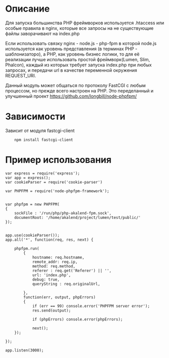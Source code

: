 # Описание
Для запуска большинства РНР фреймворков используется .htaccess или особые правила в nginx, которые все запросы на не существующие файлы заворачивают на index.php

Если использовать связку nginx - node.js - php-fpm в которой node.js используется как уровень представления (в терминах РНР - шаблонизаторо), а РНР, как уровень бизнес логики, то для её реализации лучше использовать простой фреймворк(Lumen, Slim, Phalcon), каждый из которых требует запуска index.php при любых запросах, и передачи url в качестве переменной окружения REQUEST_URI.  

Данный модуль может общаться по протоколу FastCGI с любым процессом, но прежде всего настроен на PHP. Это переделанный и улучшенный проект  https://github.com/longbill/node-phpfpm/

# Зависимости

Зависит от модуля  fastcgi-client 
```
    npm install fastcgi-client 
```


# Пример использования
```
var express = require('express');
var app = express();
var cookieParser = require('cookie-parser')

var PHPFPM = require('node-phpfpm-framework');
 

var phpfpm = new PHPFPM(
{
    sockFile : '/run/php/php-akalend-fpm.sock',
    documentRoot: '/home/akalend/project/lumen/test/public/'
});


app.use(cookieParser());
app.all('*', function(req, res, next) {

	phpfpm.run(
		{
			hostname: req.hostname,
			remote_addr: req.ip,
			method: req.method,
			referer : req.get('Referer') || '',		
			url: 'index.php',
			debug: true,
			queryString : req.originalUrl, 
			
		}, 
		function(err, output, phpErrors)
		{
		    if (err == 99) console.error('PHPFPM server error');
		    res.send(output);
		    
		    if (phpErrors) console.error(phpErrors);

		    next();
	});

});

app.listen(3000);
```
